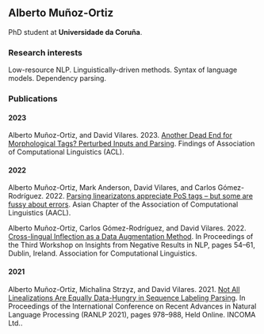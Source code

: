 ## Alberto Muñoz-Ortiz

PhD student at **Universidade da Coruña**.

### Research interests
Low-resource NLP. Linguistically-driven methods. Syntax of language models. Dependency parsing.

### Publications
#### 2023
Alberto Muñoz-Ortiz, and David Vilares. 2023. [Another Dead End for Morphological Tags? Perturbed Inputs and Parsing](https://arxiv.org/abs/2305.15119). Findings of Association of Computational Linguistics (ACL).

#### 2022
Alberto Muñoz-Ortiz, Mark Anderson,  David Vilares, and Carlos Gómez-Rodríguez. 2022. [Parsing linearizatons appreciate PoS tags – but some are fussy about errors](https://aclanthology.org/2022.aacl-short.16/). Asian Chapter of the Association of Computational Linguistics (AACL).


Alberto Muñoz-Ortiz, Carlos Gómez-Rodríguez, and David Vilares. 2022. [Cross-lingual Inflection as a Data Augmentation Method](https://aclanthology.org/2022.insights-1.7/). In Proceedings of the Third Workshop on Insights from Negative Results in NLP, pages 54–61, Dublin, Ireland. Association for Computational Linguistics.

#### 2021
Alberto Muñoz-Ortiz, Michalina Strzyz, and David Vilares. 2021. [Not All Linealizations Are Equally Data-Hungry in Sequence Labeling Parsing](https://aclanthology.org/2021.ranlp-1.111/). In Proceedings of the International Conference on Recent Advances in Natural Language Processing (RANLP 2021), pages 978–988, Held Online. INCOMA Ltd..


